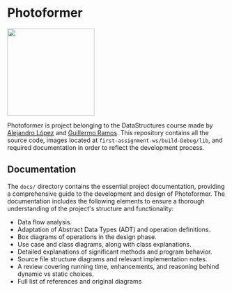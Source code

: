 
# Photoformer

<img src="https://github.com/DataStructuresAlcala/first-assignment-ds-2024-2025-cepepe/blob/main/docs/images/logo.png" width=200>

Photoformer is project belonging to the DataStructures course made by [Alejandro López](https://github.com/alejandrolm18) and [Guillermo Ramos](https://github.com/Promete04).  This repository contains all the source code, images located at `first-assignment-ws/build-Debug/lib`, and required documentation in order to reflect the development process.

## Documentation

The `docs/` directory contains the essential project documentation, providing a comprehensive guide to the development and design of Photoformer. The documentation includes the following elements to ensure a thorough understanding of the project's structure and functionality:
* Data flow analysis.
* Adaptation of Abstract Data Types (ADT) and operation definitions.
* Box diagrams of operations in the design phase.
* Use case and class diagrams, along with class explanations.
* Detailed explanations of significant methods and program behavior.
* Source file structure diagrams and relevant implementation notes.
* A review covering running time, enhancements, and reasoning behind dynamic vs static choices.
* Full list of references and original diagrams

